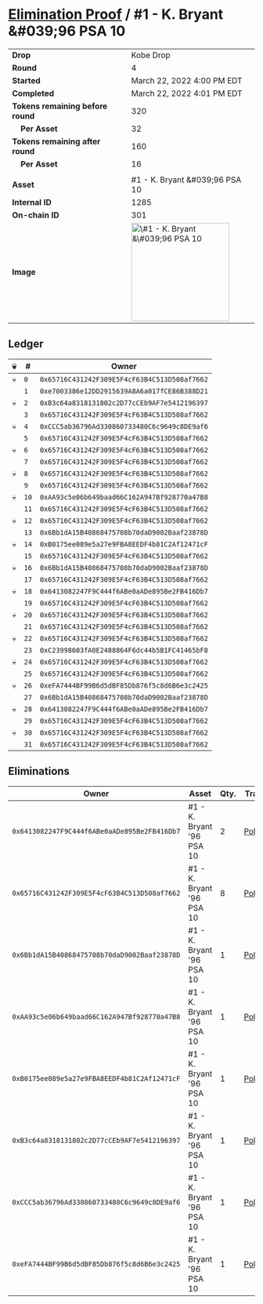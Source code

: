 # [Elimination Proof](./readme.md) / \#1 - K. Bryant &\#039;96 PSA 10

|                                       |                                                                                                                                                                                                      |
| ------------------------------------- | ---------------------------------------------------------------------------------------------------------------------------------------------------------------------------------------------------- |
| **Drop**                              | Kobe Drop                                                                                                                                                                                            |
| **Round**                             | 4                                                                                                                                                                                                    |
| **Started**                           | March 22, 2022 4:00 PM EDT                                                                                                                                                                           |
| **Completed**                         | March 22, 2022 4:01 PM EDT                                                                                                                                                                           |
| **Tokens remaining before round**     | 320                                                                                                                                                                                                  |
| **&nbsp;&nbsp;&nbsp;&nbsp;Per Asset** | 32                                                                                                                                                                                                   |
| **Tokens remaining after round**      | 160                                                                                                                                                                                                  |
| **&nbsp;&nbsp;&nbsp;&nbsp;Per Asset** | 16                                                                                                                                                                                                   |
|                                       |                                                                                                                                                                                                      |
| **Asset**                             | \#1 - K. Bryant &\#039;96 PSA 10                                                                                                                                                                     |
| **Internal ID**                       | 1285                                                                                                                                                                                                 |
| **On-chain ID**                       | 301                                                                                                                                                                                                  |
| **Image**                             | <img src="https://tcdn.blokpax.com/95d5aeda-7ad8-4fe3-8a59-b3558ca834ca/a5a6ebfbb2c8dc308290452e09bfc59a3b486d093fb6146a8640d7d98257e21a.jpg" height="200" alt="\#1 - K. Bryant &\#039;96 PSA 10" /> |

## Ledger

| 💀  | #    | Owner                                        |
| --- | ---- | -------------------------------------------- |
| 💀  | `0`  | `0x65716C431242F309E5F4cF63B4C513D508af7662` |
|     | `1`  | `0xe7003386e12DD2915639A8A6a017fCE86B388D21` |
| 💀  | `2`  | `0xB3c64a8318131802c2D77cCEb9AF7e5412196397` |
|     | `3`  | `0x65716C431242F309E5F4cF63B4C513D508af7662` |
| 💀  | `4`  | `0xCCC5ab36796Ad330860733480C6c9649c8DE9af6` |
|     | `5`  | `0x65716C431242F309E5F4cF63B4C513D508af7662` |
| 💀  | `6`  | `0x65716C431242F309E5F4cF63B4C513D508af7662` |
|     | `7`  | `0x65716C431242F309E5F4cF63B4C513D508af7662` |
| 💀  | `8`  | `0x65716C431242F309E5F4cF63B4C513D508af7662` |
|     | `9`  | `0x65716C431242F309E5F4cF63B4C513D508af7662` |
| 💀  | `10` | `0xAA93c5e06b649baad66C162A947Bf928770a47B8` |
|     | `11` | `0x65716C431242F309E5F4cF63B4C513D508af7662` |
| 💀  | `12` | `0x65716C431242F309E5F4cF63B4C513D508af7662` |
|     | `13` | `0x6Bb1dA15B40868475708b70daD9002Baaf23878D` |
| 💀  | `14` | `0xB0175ee089e5a27e9FBA8EEDF4b81C2Af12471cF` |
|     | `15` | `0x65716C431242F309E5F4cF63B4C513D508af7662` |
| 💀  | `16` | `0x6Bb1dA15B40868475708b70daD9002Baaf23878D` |
|     | `17` | `0x65716C431242F309E5F4cF63B4C513D508af7662` |
| 💀  | `18` | `0x6413082247F9C444f6ABe0aADe895Be2FB416Db7` |
|     | `19` | `0x65716C431242F309E5F4cF63B4C513D508af7662` |
| 💀  | `20` | `0x65716C431242F309E5F4cF63B4C513D508af7662` |
|     | `21` | `0x65716C431242F309E5F4cF63B4C513D508af7662` |
| 💀  | `22` | `0x65716C431242F309E5F4cF63B4C513D508af7662` |
|     | `23` | `0xC23998603fA0E2488864F6dc44b5B1FC41465bF8` |
| 💀  | `24` | `0x65716C431242F309E5F4cF63B4C513D508af7662` |
|     | `25` | `0x65716C431242F309E5F4cF63B4C513D508af7662` |
| 💀  | `26` | `0xeFA7444BF99B6d5dBF85Db876f5c8d6B6e3c2425` |
|     | `27` | `0x6Bb1dA15B40868475708b70daD9002Baaf23878D` |
| 💀  | `28` | `0x6413082247F9C444f6ABe0aADe895Be2FB416Db7` |
|     | `29` | `0x65716C431242F309E5F4cF63B4C513D508af7662` |
| 💀  | `30` | `0x65716C431242F309E5F4cF63B4C513D508af7662` |
|     | `31` | `0x65716C431242F309E5F4cF63B4C513D508af7662` |

## Eliminations

| Owner                                        | Asset                      | Qty. | Transaction                                                                                                  |
| -------------------------------------------- | -------------------------- | ---- | ------------------------------------------------------------------------------------------------------------ |
| `0x6413082247F9C444f6ABe0aADe895Be2FB416Db7` | \#1 - K. Bryant '96 PSA 10 | 2    | [Polygonscan](https://polygonscan.com/tx/0x22f28bd15fb471ef55992eb0c340701f1d63f02b729c96c64c91367a97f943dd) |
| `0x65716C431242F309E5F4cF63B4C513D508af7662` | \#1 - K. Bryant '96 PSA 10 | 8    | [Polygonscan](https://polygonscan.com/tx/0xb2f05cbff3b973d3a39769a89823cac760788b324a97ec2f47e8e8d81852c0fe) |
| `0x6Bb1dA15B40868475708b70daD9002Baaf23878D` | \#1 - K. Bryant '96 PSA 10 | 1    | [Polygonscan](https://polygonscan.com/tx/0xf2cf49d9c331788996fb3ae1636b073811625123bfc7e04c48cfd0915ad1a807) |
| `0xAA93c5e06b649baad66C162A947Bf928770a47B8` | \#1 - K. Bryant '96 PSA 10 | 1    | [Polygonscan](https://polygonscan.com/tx/0x8cfb0e30ee252d8e3891362638366f2adecd664d7d0d0b0fed44f0a9af0eaaee) |
| `0xB0175ee089e5a27e9FBA8EEDF4b81C2Af12471cF` | \#1 - K. Bryant '96 PSA 10 | 1    | [Polygonscan](https://polygonscan.com/tx/0x55b1e45f675f306d20c240ed74a6ca7f213f7595e3a5476ae4c22837826d6645) |
| `0xB3c64a8318131802c2D77cCEb9AF7e5412196397` | \#1 - K. Bryant '96 PSA 10 | 1    | [Polygonscan](https://polygonscan.com/tx/0x107c6f3b63e66c2c67dd75018dcf78b97fd5ecb62908fcec8af820656a6a947d) |
| `0xCCC5ab36796Ad330860733480C6c9649c8DE9af6` | \#1 - K. Bryant '96 PSA 10 | 1    | [Polygonscan](https://polygonscan.com/tx/0x57822b1f1fdbed6c3f9b9536945794bdc671033a36a056b3fd208eeb4155e226) |
| `0xeFA7444BF99B6d5dBF85Db876f5c8d6B6e3c2425` | \#1 - K. Bryant '96 PSA 10 | 1    | [Polygonscan](https://polygonscan.com/tx/0xab9686e5463fa097d188f3d5bc6b20d71f057db4b16877693552b3d34b989589) |
